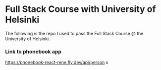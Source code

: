 # Full Stack Course with University of Helsinki

The following is the repo I used to pass the Full Stack Course @ the University of Helsinki. 


### Link to phonebook app

https://phonebook-react-rene.fly.dev/api/person
s
